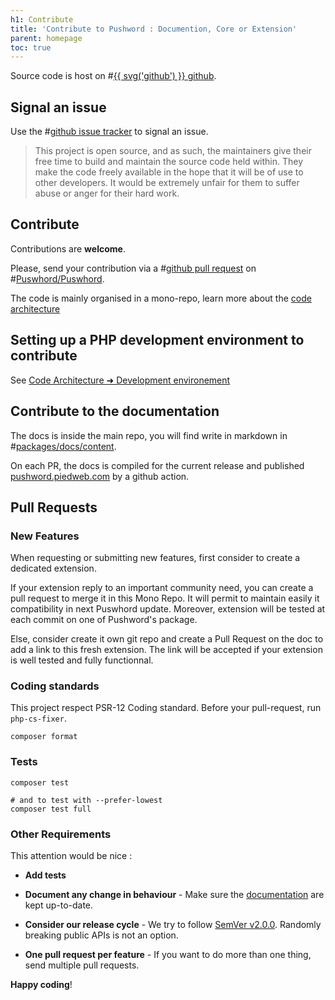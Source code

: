 ```yaml
---
h1: Contribute
title: 'Contribute to Pushword : Documention, Core or Extension'
parent: homepage
toc: true
---
```


Source code is host on #[{{ svg('github') }} github](https://github.com/Pushword/Pushword).

## Signal an issue

Use the #[github issue tracker](https://github.com/Pushword/Pushword/issues) to signal an issue.

> This project is open source, and as such, the maintainers give their free time to build and maintain the source code
> held within. They make the code freely available in the hope that it will be of use to other developers. It would be
> extremely unfair for them to suffer abuse or anger for their hard work.

## Contribute

Contributions are **welcome**.

Please, send your contribution via a #[github pull request](https://github.com/Pushword/Pushword/pulls) on #[Puswhord/Puswhord](https://github.com/Pushword/Pushword).

The code is mainly organised in a mono-repo, learn more about the [code architecture](/architecture)

## Setting up a PHP development environment to contribute

See [Code Architecture ➜ Development environement](/architecture#development-environement)

## Contribute to the documentation

The docs is inside the main repo, you will find write in markdown in #[packages/docs/content](https://github.com/Pushword/Pushword/tree/main/packages/docs/content).

On each PR, the docs is compiled for the current release and published [pushword.piedweb.com](/) by a github action.

## Pull Requests

### New Features

When requesting or submitting new features, first consider to create a dedicated extension.

If your extension reply to an important community need, you can create a pull request to merge it in this Mono Repo. It will permit to maintain easily it compatibility in next Puswhord update. Moreover, extension will be tested at each commit on one of Pushword's package.

Else, consider create it own git repo and create a Pull Request on the doc to add a link to this fresh extension. The link will be accepted if your extension is well tested and fully functionnal.

### Coding standards

This project respect PSR-12 Coding standard. Before your pull-request, run `php-cs-fixer`.

```
composer format
```

### Tests

```
composer test

# and to test with --prefer-lowest
composer test full
```

### Other Requirements

This attention would be nice :

- **Add tests**

- **Document any change in behaviour** - Make sure the [documentation](../packages/docs/content/) are kept up-to-date.

- **Consider our release cycle** - We try to follow [SemVer v2.0.0](https://semver.org/). Randomly breaking public APIs is not an option.

- **One pull request per feature** - If you want to do more than one thing, send multiple pull requests.

**Happy coding**!
